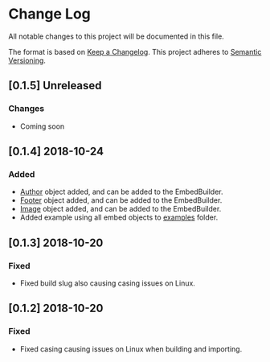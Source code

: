 # Change Log

All notable changes to this project will be documented in this file.

The format is based on [Keep a Changelog](http://keepachangelog.com/).
This project adheres to [Semantic Versioning](http://semver.org/).

## [0.1.5] Unreleased

### Changes

- Coming soon

## [0.1.4] 2018-10-24

### Added
- [Author](https://discordapp.com/developers/docs/resources/channel#embed-object-embed-author-structure) object added, and can be added to the EmbedBuilder.
- [Footer](https://discordapp.com/developers/docs/resources/channel#embed-object-embed-footer-structure) object added, and can be added to the EmbedBuilder.
- [Image](https://discordapp.com/developers/docs/resources/channel#embed-object-embed-image-structure) object added, and can be added to the EmbedBuilder.
- Added example using all embed objects to [examples](https://github.com/gngrninja/PSDsHook/tree/master/examples) folder.

## [0.1.3] 2018-10-20

### Fixed

- Fixed build slug also causing casing issues on Linux.


## [0.1.2] 2018-10-20

### Fixed

- Fixed casing causing issues on Linux when building and importing.